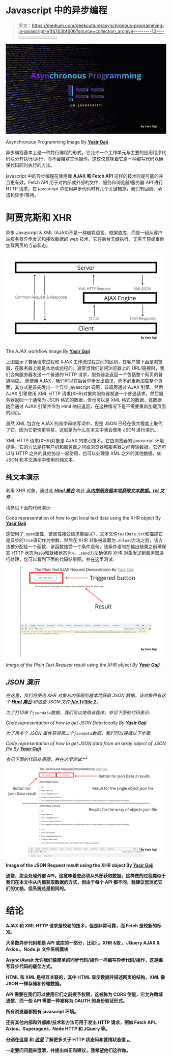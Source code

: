 # Javascript 中的异步编程

> 原文：<https://medium.com/geekculture/asynchronous-programming-in-javascript-e1f47b3bf606?source=collection_archive---------12----------------------->

![](img/c993fba8a3662b208661ee0bd6760ba2.png)

Asynchronous Programming Image By [**Yasir Gaji**](https://yasirgaji.com)

异步编程基本上是一种并行编程的形式，它允许一个工作单元与主要的应用程序代码块分开执行/运行，而不会阻塞其他操作。这仅仅意味着它是一种编写代码以确保代码同时执行的方法。

javascript 中的异步编程在使用像 **AJAX 和 Fetch API** 这样的技术时是可能的并且更有效，Fetch API 用于对内部或外部的文件、服务和浏览器/服务器 API 进行 HTTP 请求，在 javascript 中使用异步代码时有几个关键概念，我们有回调、承诺和异步/等待。

# 阿贾克斯和 XHR

异步 Javascript & XML (AJAX)不是一种编程语言、框架或库，而是一组从客户端服务器异步发送和接收数据的 web 技术，它在后台无缝执行，无需干预或重新加载网页的当前状态。

![](img/de596eeb09d7c460f4070f67c84cd0f5.png)

The AJAX workflow Image By [**Yasir Gaji**](https://yasirgaji.com)

上图显示了普通请求过程和 AJAX 工作流过程之间的区别，在客户端下面是浏览器，在服务器上面是本地或远程的，通常当我们访问浏览器上的 URL/链接时，我们会向服务器发送一个普通的 HTTP 请求，服务器会返回一个包括整个网页的普通响应。 而使用 AJAX，我们可以在后台异步发出请求，而不必重新加载整个页面，其方式是首先发出一个异步 javascript 调用，该调用通过 AJAX 引擎，然后 AJAX 引擎使用 XML HTTP 请求(XHR)对象向服务器发送一个普通请求，然后服务器返回一个通常为 JSON 格式的数据，但也可以是 XML 格式的数据，该数据随后通过 AJAX 引擎并作为 Html 响应返回，在这种情况下是不需要重新加载页面的网页。

虽然 XML 包含在 AJAX 的首字母缩写词中，但是 JSON 已经在很大程度上取代了它，因为它更快更容易，这就是为什么在本文中我会使用 JSON 进行演示。

XML HTTP 请求(XHR)对象是 AJAX 的核心技术。它由浏览器的 javascript 环境提供。它的方法是在客户机和服务器之间或浏览器和服务器之间传输数据。它还可以与 HTTP 之外的其他协议一起使用，也可以处理除 XML 之外的其他数据，如 JSON 和本文演示中使用的纯文本。

## 纯文本演示

利用 XHR 对象，通过此 [***Html 集合***](https://gist.github.com/YasirGaji/d702c8ab10c8017a2018ccce457e06ad) 和此 [***从内部服务器本地获取文本数据。txt 文件***](https://gist.github.com/YasirGaji/04becb8212643ecd090d13ed20bd84d5) 。

请参见下面的代码演示:

Code representation of how to get local text data using the XHR object By [**Yasir Gaji**](https://yasirgaji.com)

这使用了`.open`属性，该属性接受请求类型`GET`、文本文件`textData.txt`和描述它是异步的`true`语句作为参数，然后在 XHR 对象被设置为`.onload`方法之后，该方法被分配给一个函数，该函数接受一个条件语句，该条件语句在输出结果之前确保其 HTTP 状态为`200`和就绪状态为`4`。`.send`方法确保将 XHR 对象发送到服务器进行处理，您可以看到下面的代码结果图，并在这里测试[](https://tptard.netlify.app/)*:*

*![](img/27a005434799787555f1c0026a588b89.png)*

*Image of the Plain Text Request result using the XHR object By [**Yasir Gaji**](https://yasirgaji.com)*

## *JSON 演示*

*在这里，我们将使用 XHR 对象从内部服务器本地获取 JSON 数据，该对象带有这个 [***Html 集合***](https://gist.github.com/YasirGaji/9dd1400d8b15186ebeef514ffb30046d) 和这些 JSON 文件:[***file 1***](https://gist.github.com/YasirGaji/b8ab897ff892c410d0f7218e0e21b4bc)和[***file 2***](https://gist.github.com/YasirGaji/41e847ba667519bef8492a41e6bd80d2)。*

*为了打印单个`jsondata`数据，我们可以使用该程序，参见下面的代码表示:*

*Code representation of how to get JSON Data locally By [**Yasir Gaji**](https://yasirgaji.com)*

*为了用多个 JSON 属性获得第二个`jsondata`数据，我们可以遵循以下步骤:*

*Code representation of how to get JSON data from an array object of JSON file By [**Yasir Gaji**](https://yasirgaji.com)*

*参见下面的代码结果图，并在这里测试[](https://tjard.netlify.app/)*:**

**![](img/fc7d4bc2409db5addd48d815c7dd6bed.png)**

**Image of the JSON Request result using the XHR object By [**Yasir Gaji**](https://yasirgaji.com)**

**通常，您会处理外部 API，这意味着您必须从外部获取数据，这样做的过程类似于我们在本文中从内部获取数据的方式，但由于每个 API 都不同，我建议您浏览它们的文档，但系统总是相同的。**

# **结论**

**AJAX 和 XML HTTP 请求是较老的技术，但是非常可靠，而 Fetch 是较新的标准。**

**大多数异步代码都是 API 或库的一部分，比如:
。XHR &取
。JQuery AJAX & Axios
。Node.js 文件系统模块**

**Async/Await 允许我们像简单的同步代码/操作一样编写异步代码/操作，这是编写异步代码的最佳方式。**

**HTML 和 XML 是相互关联的，其中 HTML 显示数据并描述网页的结构，XML 像 JSON 一样存储和传输数据。**

**API 需要在我们可以使用它们之前授予权限，这被称为 CORS 使能，它允许跨域通信，而一些 API 需要一种被称为 OAUTH 的身份验证形式。**

**所有浏览器都拥有 javascript 环境。**

**还有其他内部和外部库/技术和方法可用于发出 HTTP 请求，例如 Fetch API、Axios、Superagent、Node HTTP 和 JQuery 等。**

**分别在这里 和 [***这里***](https://developer.mozilla.org/en-US/docs/Web/API/XMLHttpRequest/readyState) 了解更多关于 HTTP 状态码和就绪状态值 [***。***](https://developer.mozilla.org/en-US/docs/Web/HTTP/Status)**

**一定要问问题来澄清，并提出纠正和建议，我希望他们这样做。**